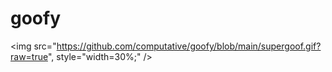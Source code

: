 # goofy

<img src="https://github.com/computative/goofy/blob/main/supergoof.gif?raw=true", style="width=30%;" />
